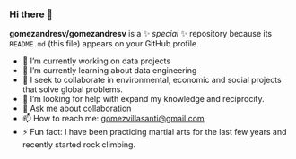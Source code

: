 ### Hi there 👋


**gomezandresv/gomezandresv** is a ✨ _special_ ✨ repository because its `README.md` (this file) appears on your GitHub profile.


* 🔭 I’m currently working on data projects
* 🌱 I’m currently learning about data engineering
* 👯 I seek to collaborate in environmental, economic and social projects that solve global problems.
* 🤔 I’m looking for help with expand my knowledge and reciprocity.
* 💬 Ask me about collaboration
* 📫 How to reach me: gomezvillasanti@gmail.com
* ⚡ Fun fact: I have been practicing martial arts for the last few years and recently started rock climbing.


